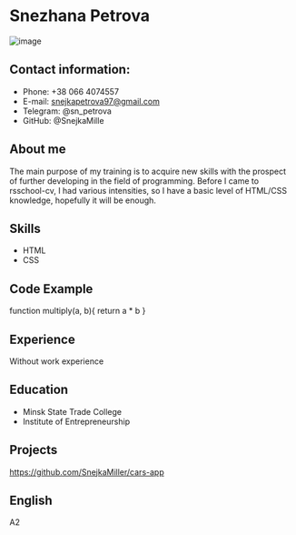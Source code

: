 # Snezhana Petrova
![image](https://github.com/SnejkaMiller/rsschool-cv/assets/116501595/b7bde444-5d1f-42bc-91a2-4303996fdc1c)


## Contact information:
* Phone: +38 066 4074557
* E-mail: snejkapetrova97@gmail.com
* Telegram: @sn_petrova
* GitHub: @SnejkaMille

## About me
The main purpose of my training is to acquire new skills with the prospect of further developing in the field of programming. Before I came to rsschool-cv, I had various intensities, so I have a basic level of HTML/CSS knowledge, hopefully it will be enough.

## Skills
* HTML
* CSS

## Code Example
function multiply(a, b){
  return a * b
}

## Experience
Without work experience

## Education
* Minsk State Trade College
* Institute of Entrepreneurship

## Projects
https://github.com/SnejkaMiller/cars-app

## English
A2
